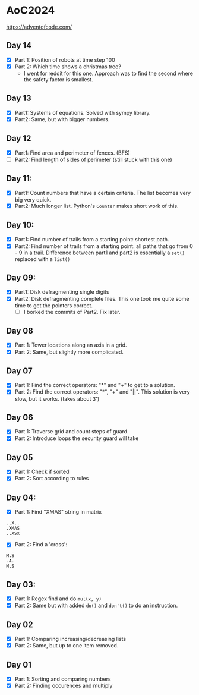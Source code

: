 # AoC2024

https://adventofcode.com/

## Day 14
- [x] Part 1: Position of robots at time step 100
- [x] Part 2: Which time shows a christmas tree?
  - I went for reddit for this one. Approach was to find the second where the safety factor is smallest.

## Day 13
- [x] Part1: Systems of equations. Solved with sympy library.
- [x] Part2: Same, but with bigger numbers.

## Day 12
- [x] Part1: Find area and perimeter of fences. (BFS)
- [ ] Part2: Find length of sides of perimeter (still stuck with this one)

## Day 11: 
- [x] Part1: Count numbers that have a certain criteria. The list becomes very big very quick.
- [x] Part2: Much longer list. Python's `Counter` makes short work of this.

## Day 10: 
- [x] Part1: Find number of trails from a starting point: shortest path.
- [x] Part2: Find number of trails from a starting point: all paths that go from 0 - 9 in a trail. Difference between part1 and part2 is essentially a `set()` replaced with a `list()`

## Day 09:
- [x] Part1: Disk defragmenting single digits
- [x] Part2: Disk defragmenting complete files. This one took me quite some time to get the pointers correct. 
    - [ ] I borked the commits of Part2. Fix later.

## Day 08
- [x] Part 1: Tower locations along an axis in a grid.
- [x] Part 2: Same, but slightly more complicated.

## Day 07
- [x] Part 1: Find the correct operators: "*" and "+" to get to a solution.
- [x] Part 2: Find the correct operators: "*", "+" and "||". This solution is very slow, but it works. (takes about 3')

## Day 06
- [x] Part 1: Traverse grid and count steps of guard.
- [x] Part 2: Introduce loops the security guard will take

## Day 05
- [x] Part 1: Check if sorted
- [x] Part 2: Sort according to rules

## Day 04:
- [x] Part 1: Find "XMAS" string in matrix
```text
..X..
.XMAS
..XSX
```
- [x] Part 2: Find a 'cross':

```text
M.S
.A.
M.S
```

## Day 03:
- [x] Part 1: Regex find and do `mul(x, y)` 
- [x] Part 2: Same but with added `do()` and `don't()` to do an instruction.

## Day 02
- [x] Part 1: Comparing increasing/decreasing lists
- [x] Part 2: Same, but up to one item removed.

## Day 01
- [x] Part 1: Sorting and comparing numbers
- [x] Part 2: Finding occurences and multiply
